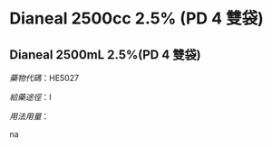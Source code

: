 # Dianeal 2500cc 2.5% (PD 4 雙袋)

## Dianeal 2500mL 2.5%(PD 4 雙袋)

*藥物代碼*：HE5027

*給藥途徑*：I

*用法用量*：

na

